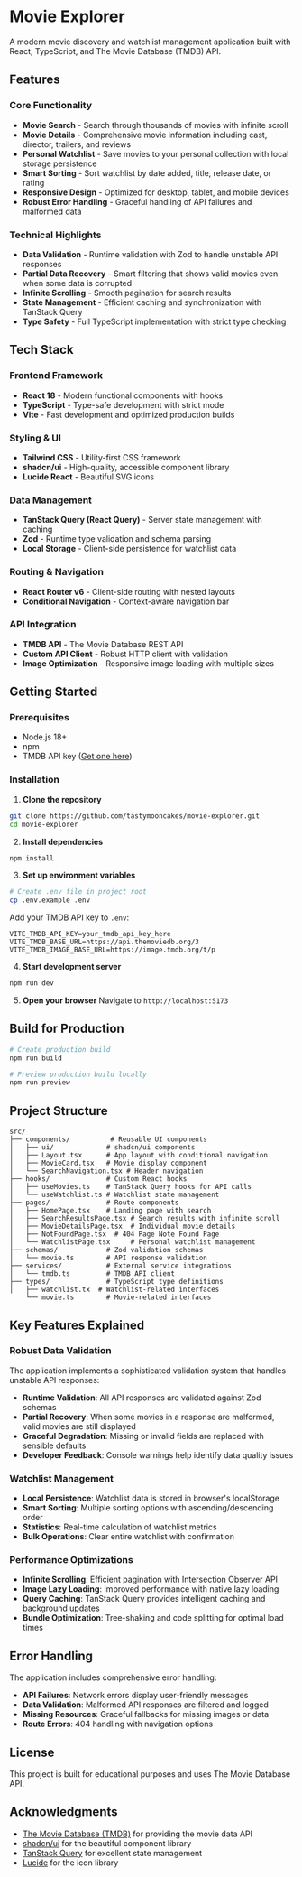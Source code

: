# Movie Explorer

A modern movie discovery and watchlist management application built with React, TypeScript, and The Movie Database (TMDB) API.

## Features

### Core Functionality
- **Movie Search** - Search through thousands of movies with infinite scroll
- **Movie Details** - Comprehensive movie information including cast, director, trailers, and reviews
- **Personal Watchlist** - Save movies to your personal collection with local storage persistence
- **Smart Sorting** - Sort watchlist by date added, title, release date, or rating
- **Responsive Design** - Optimized for desktop, tablet, and mobile devices
- **Robust Error Handling** - Graceful handling of API failures and malformed data

### Technical Highlights
- **Data Validation** - Runtime validation with Zod to handle unstable API responses
- **Partial Data Recovery** - Smart filtering that shows valid movies even when some data is corrupted
- **Infinite Scrolling** - Smooth pagination for search results
- **State Management** - Efficient caching and synchronization with TanStack Query
- **Type Safety** - Full TypeScript implementation with strict type checking

## Tech Stack

### Frontend Framework
- **React 18** - Modern functional components with hooks
- **TypeScript** - Type-safe development with strict mode
- **Vite** - Fast development and optimized production builds

### Styling & UI
- **Tailwind CSS** - Utility-first CSS framework
- **shadcn/ui** - High-quality, accessible component library
- **Lucide React** - Beautiful SVG icons

### Data Management
- **TanStack Query (React Query)** - Server state management with caching
- **Zod** - Runtime type validation and schema parsing
- **Local Storage** - Client-side persistence for watchlist data

### Routing & Navigation
- **React Router v6** - Client-side routing with nested layouts
- **Conditional Navigation** - Context-aware navigation bar

### API Integration
- **TMDB API** - The Movie Database REST API
- **Custom API Client** - Robust HTTP client with validation
- **Image Optimization** - Responsive image loading with multiple sizes

## Getting Started

### Prerequisites
- Node.js 18+ 
- npm
- TMDB API key ([Get one here](https://www.themoviedb.org/settings/api))

### Installation

1. **Clone the repository**
```bash
git clone https://github.com/tastymooncakes/movie-explorer.git
cd movie-explorer
```

2. **Install dependencies**
```bash
npm install
```

3. **Set up environment variables**
```bash
# Create .env file in project root
cp .env.example .env
```

Add your TMDB API key to `.env`:
```env
VITE_TMDB_API_KEY=your_tmdb_api_key_here
VITE_TMDB_BASE_URL=https://api.themoviedb.org/3
VITE_TMDB_IMAGE_BASE_URL=https://image.tmdb.org/t/p
```

4. **Start development server**
```bash
npm run dev
```

5. **Open your browser**
Navigate to `http://localhost:5173`

## Build for Production

```bash
# Create production build
npm run build

# Preview production build locally
npm run preview
```

## Project Structure

```
src/
├── components/          # Reusable UI components
│   ├── ui/             # shadcn/ui components
│   ├── Layout.tsx      # App layout with conditional navigation
│   ├── MovieCard.tsx   # Movie display component
│   └── SearchNavigation.tsx # Header navigation
├── hooks/              # Custom React hooks
│   ├── useMovies.ts    # TanStack Query hooks for API calls
│   └── useWatchlist.ts # Watchlist state management
├── pages/              # Route components
│   ├── HomePage.tsx    # Landing page with search
│   ├── SearchResultsPage.tsx # Search results with infinite scroll
│   ├── MovieDetailsPage.tsx  # Individual movie details
│   ├── NotFoundPage.tsx  # 404 Page Note Found Page
│   └── WatchlistPage.tsx     # Personal watchlist management
├── schemas/            # Zod validation schemas
│   └── movie.ts        # API response validation
├── services/           # External service integrations
│   └── tmdb.ts         # TMDB API client
├── types/              # TypeScript type definitions
│   ├── watchlist.tx  # Watchlist-related interfaces
    └── movie.ts        # Movie-related interfaces
```

## Key Features Explained

### Robust Data Validation
The application implements a sophisticated validation system that handles unstable API responses:

- **Runtime Validation**: All API responses are validated against Zod schemas
- **Partial Recovery**: When some movies in a response are malformed, valid movies are still displayed
- **Graceful Degradation**: Missing or invalid fields are replaced with sensible defaults
- **Developer Feedback**: Console warnings help identify data quality issues

### Watchlist Management
- **Local Persistence**: Watchlist data is stored in browser's localStorage
- **Smart Sorting**: Multiple sorting options with ascending/descending order
- **Statistics**: Real-time calculation of watchlist metrics
- **Bulk Operations**: Clear entire watchlist with confirmation

### Performance Optimizations
- **Infinite Scrolling**: Efficient pagination with Intersection Observer API
- **Image Lazy Loading**: Improved performance with native lazy loading
- **Query Caching**: TanStack Query provides intelligent caching and background updates
- **Bundle Optimization**: Tree-shaking and code splitting for optimal load times

## Error Handling

The application includes comprehensive error handling:

- **API Failures**: Network errors display user-friendly messages
- **Data Validation**: Malformed API responses are filtered and logged
- **Missing Resources**: Graceful fallbacks for missing images or data
- **Route Errors**: 404 handling with navigation options

## License

This project is built for educational purposes and uses The Movie Database API.

## Acknowledgments

- [The Movie Database (TMDB)](https://www.themoviedb.org/) for providing the movie data API
- [shadcn/ui](https://ui.shadcn.com/) for the beautiful component library
- [TanStack Query](https://tanstack.com/query) for excellent state management
- [Lucide](https://lucide.dev/) for the icon library
